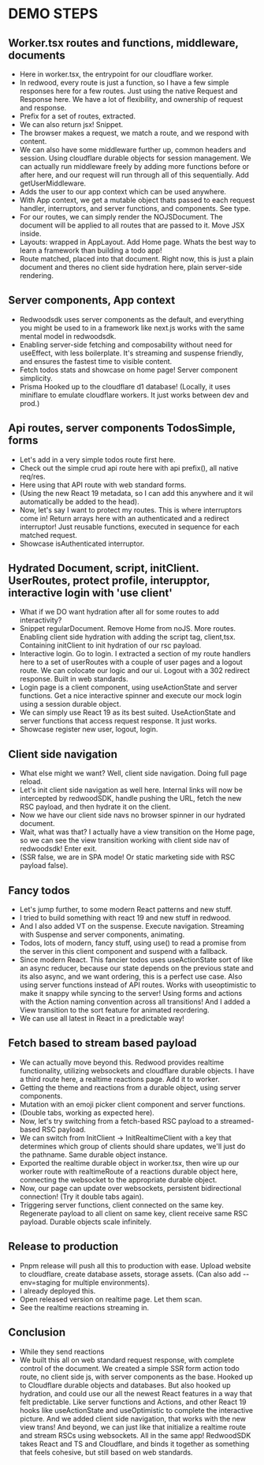 # DEMO STEPS

## Worker.tsx routes and functions, middleware, documents

- Here in worker.tsx, the entrypoint for our cloudflare worker.
- In redwood, every route is just a function, so I have a few simple responses here for a few routes. Just using the native Request and Response here. We have a lot of flexibility, and ownership of request and response.
- Prefix for a set of routes, extracted.
- We can also return jsx! Snippet.
- The browser makes a request, we match a route, and we respond with content.
- We can also have some middleware further up, common headers and session. Using cloudflare durable objects for session management. We can actually run middleware freely by adding more functions before or after here, and our request will run through all of this sequentially. Add getUserMiddleware.
- Adds the user to our app context which can be used anywhere.
- With App context, we get a mutable object thats passed to each request handler, interruptors, and server functions, and components. See type.
- For our routes, we can simply render the NOJSDocument. The document will be applied to all routes that are passed to it. Move JSX inside.
- Layouts: wrapped in AppLayout. Add Home page. Whats the best way to learn a framework than building a todo app!
- Route matched, placed into that document. Right now, this is just a plain document and theres no client side hydration here, plain server-side rendering.

## Server components, App context

- Redwoodsdk uses server components as the default, and everything you might be used to in a framework like next.js works with the same mental model in redwoodsdk.
- Enabling server-side fetching and composability without need for useEffect, with less boilerplate. It's streaming and suspense friendly, and ensures the fastest time to visible content.
- Fetch todos stats and showcase on home page! Server component simplicity.
- Prisma Hooked up to the cloudflare d1 database! (Locally, it uses miniflare to emulate cloudflare workers. It just works between dev and prod.)

## Api routes, server components TodosSimple, forms

- Let's add in a very simple todos route first here.
- Check out the simple crud api route here with api prefix(), all native req/res.
- Here using that API route with web standard forms.
- (Using the new React 19 metadata, so I can add this anywhere and it wil automatically be added to the head).
- Now, let's say I want to protect my routes. This is where interruptors come in! Return arrays here with an authenticated and a redirect interruptor! Just reusable functions, executed in sequence for each matched request.
- Showcase isAuthenticated interruptor.

## Hydrated Document, script, initClient. UserRoutes, protect profile, interupptor, interactive login with 'use client'

- What if we DO want hydration after all for some routes to add interactivity?
- Snippet regularDocument. Remove Home from noJS. More routes. Enabling client side hydration with adding the script tag, client,tsx. Containing initClient to init hydration of our rsc payload.
- Interactive login. Go to login. I extracted a section of my route handlers here to a set of userRoutes with a couple of user pages and a logout route. We can colocate our logic and our ui. Logout with a 302 redirect response. Built in web standards.
- Login page is a client component, using useActionState and server functions. Get a nice interactive spinner and execute our mock login using a session durable object.
- We can simply use React 19 as its best suited. UseActionState and server functions that access request response. It just works.
- Showcase register new user, logout, login.

## Client side navigation

- What else might we want? Well, client side navigation. Doing full page reload.
- Let's init client side navigation as well here. Internal links will now be intercepted by redwoodSDK, handle pushing the URL, fetch the new RSC payload, and then hydrate it on the client.
- Now we have our client side navs no browser spinner in our hydrated document.
- Wait, what was that? I actually have a view transition on the Home page, so we can see the view transition working with client side nav of redwoodsdk! Enter exit.
- (SSR false, we are in SPA mode! Or static marketing side with RSC payload false).

## Fancy todos

- Let's jump further, to some modern React patterns and new stuff.
- I tried to build something with react 19 and new stuff in redwood.
- And I also added VT on the suspense. Execute navigation. Streaming with Suspense and server components, animating.
- Todos, lots of modern, fancy stuff, using use() to read a promise from the server in this client component and suspend with a fallback.
- Since modern React. This fancier todos uses useActionState sort of like an async reducer, because our state depends on the previous state and its also async, and we want ordering, this is a perfect use case. Also using server functions instead of API routes. Works with useoptimistic to make it snappy while syncing to the server! Using forms and actions with the Action naming convention across all transitions! And I added a View transition to the sort feature for animated reordering.
- We can use all latest in React in a predictable way!

## Fetch based to stream based payload

- We can actually move beyond this. Redwood provides realtime functionality, utilizing websockets and cloudflare durable objects. I have a third route here, a realtime reactions page. Add it to worker.
- Getting the theme and reactions from a durable object, using server components.
- Mutation with an emoji picker client component and server functions.
- (Double tabs, working as expected here).
- Now, let's try switching from a fetch-based RSC payload to a streamed-based RSC payload.
- We can switch from InitClient -> InitRealtimeClient with a key that determines which group of clients should share updates, we'll just do the pathname. Same durable object instance.
- Exported the realtime durable object in worker.tsx, then wire up our worker route with realtimeRoute of a reactions durable object here, connecting the websocket to the appropriate durable object.
- Now, our page can update over websockets, persistent bidirectional connection! (Try it double tabs again).
- Triggering server functions, client connected on the same key. Regenerate payload to all client on same key, client receive same RSC payload. Durable objects scale infinitely.

## Release to production

- Pnpm release will push all this to production with ease. Upload website to cloudflare, create database assets, storage assets. (Can also add --env=staging for multiple environments).
- I already deployed this.
- Open released version on realtime page. Let them scan.
- See the realtime reactions streaming in.

## Conclusion

- While they send reactions
- We built this all on web standard request response, with complete control of the document. We created a simple SSR form action todo route, no client side js, with server components as the base. Hooked up to Cloudflare durable objects and databases. But also hooked up hydration, and could use our all the newest React features in a way that felt predictable. Like server functions and Actions, and other React 19 hooks like useActionState and useOptimistic to complete the interactive picture. And we added client side navigation, that works with the new view trans! And beyond, we can just like that initialize a realtime route and stream RSCs using websockets. All in the same app! RedwoodSDK takes React and TS and Cloudflare, and binds it together as something that feels cohesive, but still based on web standards.

